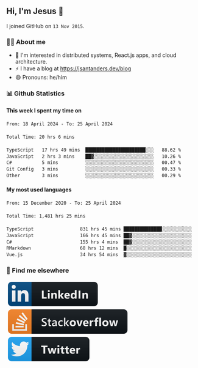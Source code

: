 ## Hi, I'm Jesus 👋

I joined GitHub on `13 Nov 2015`.

<!-- Talking about you -->

### 👨‍💻 About me

- 👦 I'm interested in distributed systems, React.js apps, and cloud architecture.
- ⚡️ I have a blog at <https://jsantanders.dev/blog>
- 😄 Pronouns: he/him

### 📊 Github Statistics

#### This week I spent my time on

<!--START_SECTION:weekly-->

```txt
From: 18 April 2024 - To: 25 April 2024

Total Time: 20 hrs 6 mins

TypeScript   17 hrs 49 mins  ██████████████████████░░░   88.62 %
JavaScript   2 hrs 3 mins    ██▓░░░░░░░░░░░░░░░░░░░░░░   10.26 %
C#           5 mins          ░░░░░░░░░░░░░░░░░░░░░░░░░   00.47 %
Git Config   3 mins          ░░░░░░░░░░░░░░░░░░░░░░░░░   00.33 %
Other        3 mins          ░░░░░░░░░░░░░░░░░░░░░░░░░   00.29 %
```

<!--END_SECTION:weekly-->

#### My most used languages

<!--START_SECTION:alltime-->

```txt
From: 15 December 2020 - To: 25 April 2024

Total Time: 1,481 hrs 25 mins

TypeScript                 831 hrs 45 mins ██████████████░░░░░░░░░░░   56.15 %
JavaScript                 166 hrs 45 mins ██▓░░░░░░░░░░░░░░░░░░░░░░   11.26 %
C#                         155 hrs 4 mins  ██▓░░░░░░░░░░░░░░░░░░░░░░   10.47 %
RMarkdown                  68 hrs 12 mins  █░░░░░░░░░░░░░░░░░░░░░░░░   04.60 %
Vue.js                     34 hrs 54 mins  ▓░░░░░░░░░░░░░░░░░░░░░░░░   02.36 %
```

<!--END_SECTION:alltime-->

### 📢 Find me elsewhere

<p>
  <a target="_blank" href="https://linkedin.com/in/jsantanders">
    <img src="https://github.com/jsantanders/jsantanders/blob/master/img/linkedin.svg" alt="LinkedIn" style="vertical-align:top; margin:4px">
  </a>
  
  <a target="_blank" href="https://stackoverflow.com/users/7318331/jesus-santander">
    <img src="https://github.com/jsantanders/jsantanders/blob/master/img/stackoverflow.svg" alt="StackOverflow" style="vertical-align:top; margin:4px">
  </a>
  
  <a target="_blank" href="http://twitter.com/jsantanders">
    <img src="https://github.com/jsantanders/jsantanders/blob/master/img/twitter.svg" alt="Twitter" style="vertical-align:top; margin:4px">
  </a>
</p>
